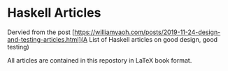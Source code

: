 # Haskell Articles

Dervied from the post [https://williamyaoh.com/posts/2019-11-24-design-and-testing-articles.html](A List of Haskell articles on good design, good testing)

All articles are contained in this repostory in LaTeX book format.
